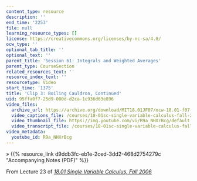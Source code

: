 ```yaml
---
content_type: resource
description: ''
end_time: '2253'
file: null
learning_resource_types: []
license: https://creativecommons.org/licenses/by-nc-sa/4.0/
ocw_type: ''
optional_tab_title: ''
optional_text: ''
parent_title: 'Session 61: Integrals and Weighted Averages'
parent_type: CourseSection
related_resources_text: ''
resource_index_text: ''
resourcetype: Video
start_time: '1375'
title: 'Clip 3: Boiling Cauldron, Continued'
uid: 95ffa0f7-25d9-000d-d2ca-1c936d63e896
video_files:
  archive_url: https://archive.org/download/MIT18.01JF07/ocw-18.01-f07-lec23_300k.mp4
  video_captions_file: /courses/18-01sc-single-variable-calculus-fall-2010/8550af35a9605ae38bb5abf367bd85a2_R9a_NHXrBcg.vtt
  video_thumbnail_file: https://img.youtube.com/vi/R9a_NHXrBcg/default.jpg
  video_transcript_file: /courses/18-01sc-single-variable-calculus-fall-2010/aacc4dcf0dc0326a0f1ac63a4654e46a_R9a_NHXrBcg.pdf
video_metadata:
  youtube_id: R9a_NHXrBcg
---
```


» {{% resource_link d9ddb3fc-eb1e-2ced-3dd2-468d2754279c "Accompanying Notes (PDF)" %}}

From Lecture 23 of [_18.01 Single Variable Calculus, Fall 2006_](/courses/18-01-single-variable-calculus-fall-2006/video_galleries/video-lectures)

